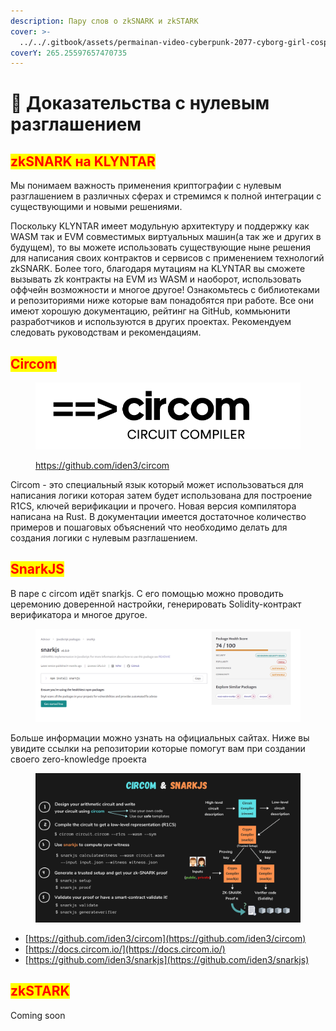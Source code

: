 ```yaml
---
description: Пару слов о zkSNARK и zkSTARK
cover: >-
  ../../.gitbook/assets/permainan-video-cyberpunk-2077-cyborg-girl-cosplay-kertas-dinding-2560x1920_27.jpg
coverY: 265.25597657470735
---
```


# 🤔 Доказательства с нулевым разглашением

## <mark style="color:red;">zkSNARK на KLYNTAR</mark>

Мы понимаем важность применения криптографии с нулевым разглашением в различных сферах и стремимся к полной интеграции с существующими и новыми решениями.&#x20;

Поскольку KLYNTAR имеет модульную архитектуру и поддержку как WASM так и EVM совместимых виртуальных машин(а так же и других в будущем), то вы можете использовать существующие ныне решения для написания своих контрактов и сервисов с применением технологий zkSNARK. Более того, благодаря мутациям на KLYNTAR вы сможете вызывать zk контракты на EVM из WASM и наоборот, использовать оффчейн возможности и многое другое! Ознакомьтесь с библиотеками и репозиториями ниже которые вам понадобятся при работе. Все они имеют хорошую документацию, рейтинг на GitHub, коммьюнити разработчиков и используются в других проектах. Рекомендуем следовать руководствам и рекомендациям.

## <mark style="color:red;">**Circom**</mark>

<figure><img src="../../.gitbook/assets/image (131).png" alt=""><figcaption><p><a href="https://github.com/iden3/circom">https://github.com/iden3/circom</a></p></figcaption></figure>

Circom - это специальный язык который может использоваться для написания логики которая затем будет использована для построение R1CS, ключей верификации и прочего. Новая версия компилятора написана на Rust. В документации имеется достаточное количество примеров и пошаговых объяснений что необходимо делать для создания логики с нулевым разглашением.&#x20;

## <mark style="color:red;">**SnarkJS**</mark>

В паре с circom идёт snarkjs. С его помощью можно проводить церемонию доверенной настройки, генерировать Solidity-контракт верификатора и многое другое.

<figure><img src="../../.gitbook/assets/image (1).png" alt=""><figcaption></figcaption></figure>

Больше информации можно узнать на официальных сайтах. Ниже вы увидите ссылки на репозитории которые помогут вам при создании своего zero-knowledge проекта

<figure><img src="../../.gitbook/assets/image (130).png" alt=""><figcaption></figcaption></figure>

* [https://github.com/iden3/circom](https://github.com/iden3/circom)
* [https://docs.circom.io/](https://docs.circom.io/)
* [https://github.com/iden3/snarkjs](https://github.com/iden3/snarkjs)

## <mark style="color:red;">zkSTARK</mark>

Coming soon
